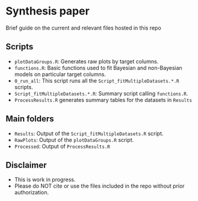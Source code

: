 # Synthesis paper

Brief guide on the current and relevant files hosted in this repo

## Scripts
- `plotDataGroups.R`: Generates raw plots by target columns.
- `functions.R`: Basic functions used to fit Bayesian and non-Bayesian models on particular target columns.
- `0_run_all`: This script runs all the `Script_fitMultipleDatasets.*.R` scripts.
- `Script_fitMultipleDatasets.*.R`: Summary script calling `functions.R`.
- `ProcessResults.R` generates summary tables for the datasets in `Results`

## Main folders
- `Results`: Output of the `Script_fitMultipleDatasets.R` script.
- `RawPlots`: Output of the `plotDataGroups.R` script.
- `Processed`: Output of `ProcessResults.R`

## Disclaimer
- This is work in progress.
- Please do NOT cite or use the files included in the repo without prior authorization.







